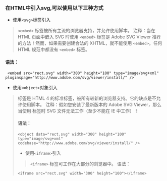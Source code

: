 ### 在HTML中引入svg,可以使用以下三种方式

* 使用```<svg>```标签引入

> ```<embed>``` 标签被所有主流的浏览器支持，并允许使用脚本。
> 注释：当在 HTML 页面中嵌入 SVG 时使用 ```<embed>``` 标签是 Adobe SVG Viewer 推荐的方法！然而，如果需要创建合法的 XHTML，就不能使用 ```<embed>```。任何 HTML 规范中都没有 ```<embed>``` 标签。

#### 语法：

```
 <embed src="rect.svg" width="300" height="100" type="image/svg+xml" pluginspage="http://www.adobe.com/svg/viewer/install/" />
```


* 使用```<object>```对象引入

> <object> 标签是 HTML 4 的标准标签，被所有较新的浏览器支持。它的缺点是不允许使用脚本。
> 注释：假如您安装了最新版本的 Adobe SVG Viewer，那么当使用 <object> 标签时 SVG 文件无法工作（至少不能在 IE 中工作）！


#### 语法：

```
<object data="rect.svg" width="300" height="100" type="image/svg+xml" codebase="http://www.adobe.com/svg/viewer/install/" />
```

* 使用```<iframe>```引入

> ```<iframe>``` 标签可工作在大部分的浏览器中。
> 语法：


```
<iframe src="rect.svg" width="300" height="100"></iframe>
```